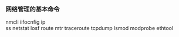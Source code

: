 ### 网络管理的基本命令
nmcli 
iifocnfig
ip  
ss
netstat
losf
route
mtr
traceroute
tcpdump
lsmod
modprobe
ethtool
<!--stackedit_data:
eyJoaXN0b3J5IjpbLTY2NTIwNTIzOCw3MzA5OTgxMTZdfQ==
-->